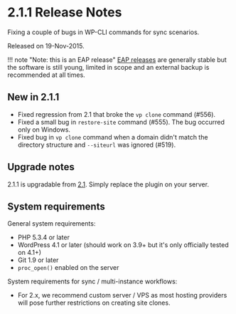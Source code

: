 # 2.1.1 Release Notes

Fixing a couple of bugs in WP-CLI commands for sync scenarios.

Released on 19-Nov-2015.

!!! note "Note: this is an EAP release"
    [EAP releases](/en/user/getting-started/about-eap) are generally stable but the software is still young, limited in scope and an external backup is recommended at all times.

## New in 2.1.1

 - Fixed regression from 2.1 that broke the `vp clone` command (#556).
 - Fixed a small bug in `restore-site` command (#555). The bug occurred only on Windows.
 - Fixed bug in `vp clone` command when a domain didn't match the directory structure and `--siteurl` was ignored (#519).


## Upgrade notes

2.1.1 is upgradable from [2.1](./2.1). Simply replace the plugin on your server.


## System requirements

General system requirements:

 - PHP 5.3.4 or later
 - WordPress 4.1 or later (should work on 3.9+ but it's only officially tested on 4.1+)
 - Git 1.9 or later
 - `proc_open()` enabled on the server

System requirements for sync / multi-instance workflows:

 - For 2.x, we recommend custom server / VPS as most hosting providers will pose further restrictions on creating site clones.
